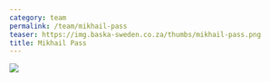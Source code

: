 ```yaml
---
category: team
permalink: /team/mikhail-pass
teaser: https://img.baska-sweden.co.za/thumbs/mikhail-pass.png
title: Mikhail Pass
---
```


[<img src="https://img.baska-sweden.co.za/resized/mikhail-pass.png" />](https://img.baska-sweden.co.za/original/mikhail-pass.png)

<!--
[Questionnare Answers](https://drive.google.com/open?id=1tKiXOz9zyAQAad7NfQvrJyW7m29E8MFllZRwvlJ4i9o)
-->
